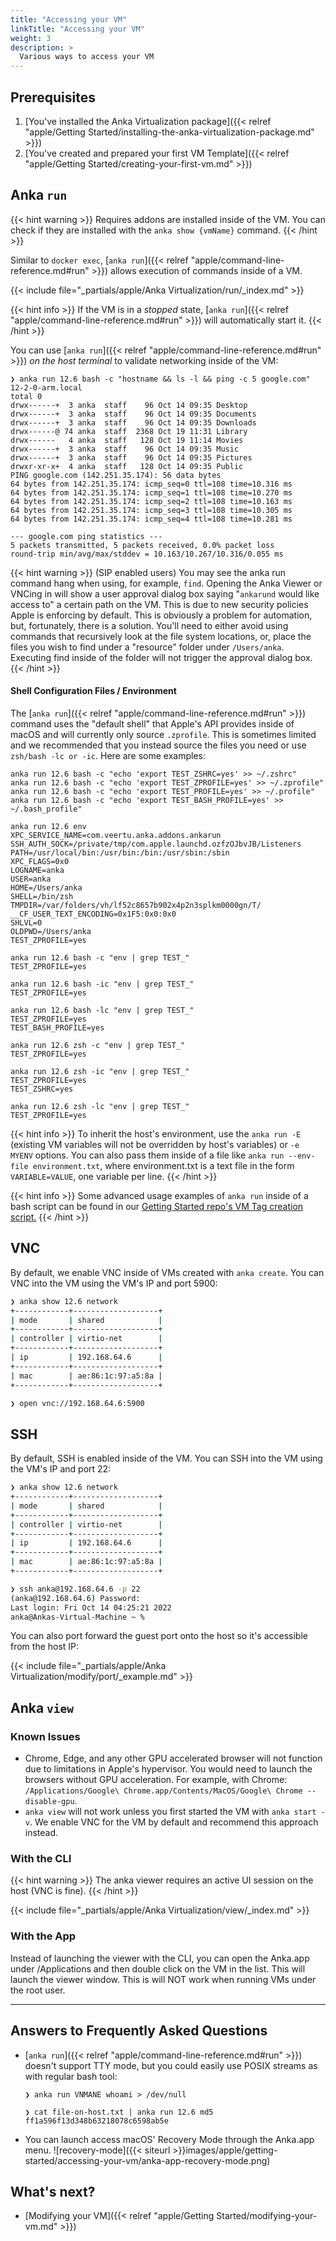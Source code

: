 ```yaml
---
title: "Accessing your VM"
linkTitle: "Accessing your VM"
weight: 3
description: >
  Various ways to access your VM
---
```


## Prerequisites

1. [You've installed the Anka Virtualization package]({{< relref "apple/Getting Started/installing-the-anka-virtualization-package.md" >}})
2. [You've created and prepared your first VM Template]({{< relref "apple/Getting Started/creating-your-first-vm.md" >}})

## Anka `run`

{{< hint warning >}}
Requires addons are installed inside of the VM. You can check if they are installed with the `anka show {vmName}` command.
{{< /hint >}}

Similar to `docker exec`, [`anka run`]({{< relref "apple/command-line-reference.md#run" >}}) allows execution of commands inside of a VM.

{{< include file="_partials/apple/Anka Virtualization/run/_index.md" >}}

{{< hint info >}}
If the VM is in a _stopped_ state, [`anka run`]({{< relref "apple/command-line-reference.md#run" >}}) will automatically start it.
{{< /hint >}}

You can use [`anka run`]({{< relref "apple/command-line-reference.md#run" >}}) _on the host terminal_ to validate networking inside of the VM:

```shell
❯ anka run 12.6 bash -c "hostname && ls -l && ping -c 5 google.com"
12-2-0-arm.local
total 0
drwx------+  3 anka  staff    96 Oct 14 09:35 Desktop
drwx------+  3 anka  staff    96 Oct 14 09:35 Documents
drwx------+  3 anka  staff    96 Oct 14 09:35 Downloads
drwx------@ 74 anka  staff  2368 Oct 19 11:31 Library
drwx------   4 anka  staff   128 Oct 19 11:14 Movies
drwx------+  3 anka  staff    96 Oct 14 09:35 Music
drwx------+  3 anka  staff    96 Oct 14 09:35 Pictures
drwxr-xr-x+  4 anka  staff   128 Oct 14 09:35 Public
PING google.com (142.251.35.174): 56 data bytes
64 bytes from 142.251.35.174: icmp_seq=0 ttl=108 time=10.316 ms
64 bytes from 142.251.35.174: icmp_seq=1 ttl=108 time=10.270 ms
64 bytes from 142.251.35.174: icmp_seq=2 ttl=108 time=10.163 ms
64 bytes from 142.251.35.174: icmp_seq=3 ttl=108 time=10.305 ms
64 bytes from 142.251.35.174: icmp_seq=4 ttl=108 time=10.281 ms

--- google.com ping statistics ---
5 packets transmitted, 5 packets received, 0.0% packet loss
round-trip min/avg/max/stddev = 10.163/10.267/10.316/0.055 ms
```

{{< hint warning >}}
(SIP enabled users) You may see the anka run command hang when using, for example, `find`. Opening the Anka Viewer or VNCing in will show a user approval dialog box saying "`ankarund` would like access to" a certain path on the VM. This is due to new security policies Apple is enforcing by default. This is obviously a problem for automation, but, fortunately, there is a solution. You'll need to either avoid using commands that recursively look at the file system locations, or, place the files you wish to find under a "resource" folder under `/Users/anka`. Executing find inside of the folder will not trigger the approval dialog box.
{{< /hint >}}

#### Shell Configuration Files / Environment

The [`anka run`]({{< relref "apple/command-line-reference.md#run" >}}) command uses the "default shell" that Apple's API provides inside of macOS and will currently only source `.zprofile`. This is sometimes limited and we recommended that you instead source the files you need or use `zsh/bash -lc or -ic`. Here are some examples:

```shell
anka run 12.6 bash -c "echo 'export TEST_ZSHRC=yes' >> ~/.zshrc"
anka run 12.6 bash -c "echo 'export TEST_ZPROFILE=yes' >> ~/.zprofile"
anka run 12.6 bash -c "echo 'export TEST_PROFILE=yes' >> ~/.profile"
anka run 12.6 bash -c "echo 'export TEST_BASH_PROFILE=yes' >> ~/.bash_profile"

anka run 12.6 env
XPC_SERVICE_NAME=com.veertu.anka.addons.ankarun
SSH_AUTH_SOCK=/private/tmp/com.apple.launchd.ozfzOJbvJB/Listeners
PATH=/usr/local/bin:/usr/bin:/bin:/usr/sbin:/sbin
XPC_FLAGS=0x0
LOGNAME=anka
USER=anka
HOME=/Users/anka
SHELL=/bin/zsh
TMPDIR=/var/folders/vh/lf52c8657b902x4p2n3splkm0000gn/T/
__CF_USER_TEXT_ENCODING=0x1F5:0x0:0x0
SHLVL=0
OLDPWD=/Users/anka
TEST_ZPROFILE=yes

anka run 12.6 bash -c "env | grep TEST_"
TEST_ZPROFILE=yes

anka run 12.6 bash -ic "env | grep TEST_"
TEST_ZPROFILE=yes

anka run 12.6 bash -lc "env | grep TEST_"
TEST_ZPROFILE=yes
TEST_BASH_PROFILE=yes

anka run 12.6 zsh -c "env | grep TEST_"
TEST_ZPROFILE=yes

anka run 12.6 zsh -ic "env | grep TEST_"
TEST_ZPROFILE=yes
TEST_ZSHRC=yes

anka run 12.6 zsh -lc "env | grep TEST_"
TEST_ZPROFILE=yes
```

{{< hint info >}}
To inherit the host's environment, use the `anka run -E` (existing VM variables will not be overridden by host's variables) or `-e MYENV` options. You can also pass them inside of a file like `anka run --env-file environment.txt`, where environment.txt is a text file in the form `VARIABLE=VALUE`, one variable per line.
{{< /hint >}}


{{< hint info >}}
Some advanced usage examples of `anka run` inside of a bash script can be found in our [Getting Started repo's VM Tag creation script.](https://github.com/veertuinc/getting-started/blob/master/create-vm-template-tags.bash)
{{< /hint >}}

## VNC

By default, we enable VNC inside of VMs created with `anka create`. You can VNC into the VM using the VM's IP and port 5900: 

```bash
❯ anka show 12.6 network
+------------+-------------------+
| mode       | shared            |
+------------+-------------------+
| controller | virtio-net        |
+------------+-------------------+
| ip         | 192.168.64.6      |
+------------+-------------------+
| mac        | ae:86:1c:97:a5:8a |
+------------+-------------------+

❯ open vnc://192.168.64.6:5900
```

## SSH

By default, SSH is enabled inside of the VM. You can SSH into the VM using the VM's IP and port 22:

```bash
❯ anka show 12.6 network
+------------+-------------------+
| mode       | shared            |
+------------+-------------------+
| controller | virtio-net        |
+------------+-------------------+
| ip         | 192.168.64.6      |
+------------+-------------------+
| mac        | ae:86:1c:97:a5:8a |
+------------+-------------------+

❯ ssh anka@192.168.64.6 -p 22
(anka@192.168.64.6) Password:
Last login: Fri Oct 14 04:25:21 2022
anka@Ankas-Virtual-Machine ~ % 
```

You can also port forward the guest port onto the host so it's accessible from the host IP:

{{< include file="_partials/apple/Anka Virtualization/modify/port/_example.md" >}}

## Anka `view`

### Known Issues

- Chrome, Edge, and any other GPU accelerated browser will not function due to limitations in Apple's hypervisor. You would need to launch the browsers without GPU acceleration. For example, with Chrome: `/Applications/Google\ Chrome.app/Contents/MacOS/Google\ Chrome --disable-gpu`.
- `anka view` will not work unless you first started the VM with `anka start -v`. We enable VNC for the VM by default and recommend this approach instead.

### With the CLI

{{< hint warning >}}
The anka viewer requires an active UI session on the host (VNC is fine).
{{< /hint >}}

{{< include file="_partials/apple/Anka Virtualization/view/_index.md" >}}

### With the App

Instead of launching the viewer with the CLI, you can open the Anka.app under /Applications and then double click on the VM in the list. This will launch the viewer window. This is will NOT work when running VMs under the root user.

---

## Answers to Frequently Asked Questions

- [`anka run`]({{< relref "apple/command-line-reference.md#run" >}}) doesn't support TTY mode, but you could easily use POSIX streams as with regular bash tool:

  ```shell
  ❯ anka run VNMANE whoami > /dev/null

  ❯ cat file-on-host.txt | anka run 12.6 md5
  ff1a596f13d348b63218078c6598ab5e
  ```

- You can launch access macOS' Recovery Mode through the Anka.app menu.
  ![recovery-mode]({{< siteurl >}}images/apple/getting-started/accessing-your-vm/anka-app-recovery-mode.png)

## What's next?

- [Modifying your VM]({{< relref "apple/Getting Started/modifying-your-vm.md" >}})
